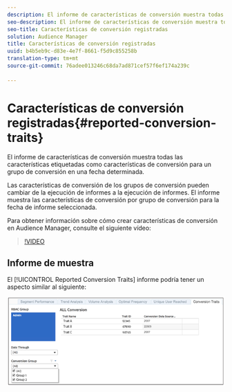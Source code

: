 ```yaml
---
description: El informe de características de conversión muestra todas las características etiquetadas como características de conversión para un grupo de conversión en una fecha determinada. Las características de conversión de los grupos de conversión pueden cambiar de la ejecución de informes a la ejecución de informes. El informe muestra las características de conversión por grupo de conversión para la fecha de informe seleccionada.
seo-description: El informe de características de conversión muestra todas las características etiquetadas como características de conversión para un grupo de conversión en una fecha determinada. Las características de conversión de los grupos de conversión pueden cambiar de la ejecución de informes a la ejecución de informes. El informe muestra las características de conversión por grupo de conversión para la fecha de informe seleccionada.
seo-title: Características de conversión registradas
solution: Audience Manager
title: Características de conversión registradas
uuid: b4b5eb9c-d83e-4e7f-8661-f5d9c855258b
translation-type: tm+mt
source-git-commit: 76adee013246c68da7ad871cef57f6ef174a239c

---
```



# Características de conversión registradas{#reported-conversion-traits}

El informe de características de conversión muestra todas las características etiquetadas como características de conversión para un grupo de conversión en una fecha determinada.

Las características de conversión de los grupos de conversión pueden cambiar de la ejecución de informes a la ejecución de informes. El informe muestra las características de conversión por grupo de conversión para la fecha de informe seleccionada.

Para obtener información sobre cómo crear características de conversión en Audience Manager, consulte el siguiente vídeo:

>[!VIDEO](https://video.tv.adobe.com/v/23431/?captions=spa)

## Informe de muestra

El [!UICONTROL Reported Conversion Traits] informe podría tener un aspecto similar al siguiente:

![](assets/reported-conversion-traits.png)
